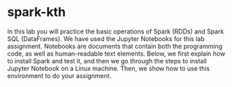 # spark-kth
In this lab you will practice the basic operations of Spark (RDDs) and Spark SQL (DataFrames). We have used the Jupyter Notebooks for this lab assignment. Notebooks are documents that contain both the programming code, as well as human-readable text elements. Below, we first explain how to install Spark and test it, and then we go through the steps to install Jupyter Notebook on a Linux machine. Then, we show how to use this environment to do your assignment.
